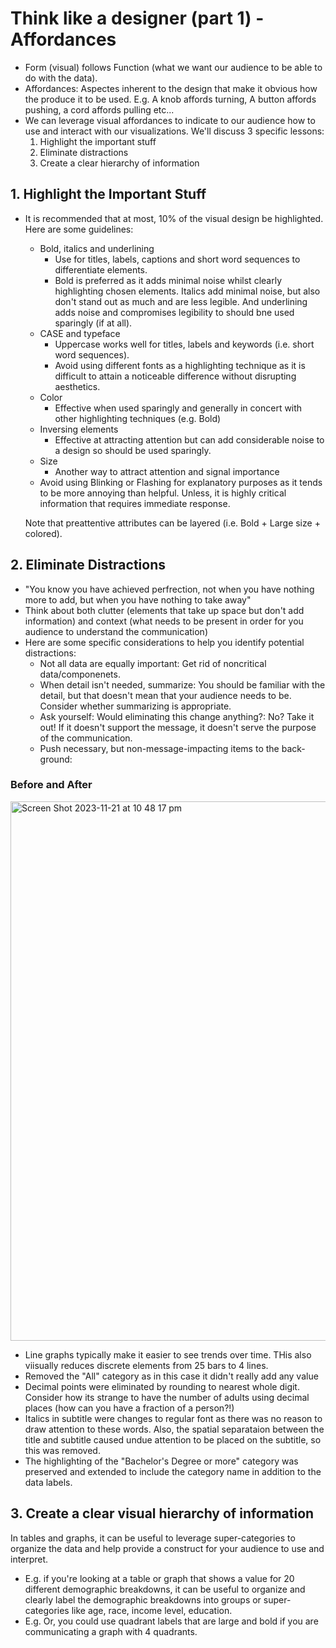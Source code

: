 # Think like a designer (part 1) - Affordances
- Form (visual) follows Function (what we want our audience to be able to do with the data).
- Affordances: Aspectes inherent to the design that make it obvious how the produce it to be used. E.g. A knob affords turning, A button affords pushing, a cord affords pulling etc...
- We can leverage visual affordances to indicate to our audience how to use and interact with our visualizations. We'll discuss 3 specific lessons:
  1. Highlight the important stuff
  2. Eliminate distractions
  3. Create a clear hierarchy of information
 
## 1. Highlight the Important Stuff
- It is recommended that at most, 10% of the visual design be highlighted. Here are some guidelines:
  - Bold, italics and underlining
    - Use for titles, labels, captions and short word sequences to differentiate elements.
    - Bold is preferred as it adds minimal noise whilst clearly highlighting chosen elements. Italics add minimal noise, but also don't stand out as much and are less legible. And underlining adds noise and compromises legibility to should bne used sparingly (if at all).
  - CASE and typeface
    - Uppercase works well for titles, labels and keywords (i.e. short word sequences).
    - Avoid using different fonts as a highlighting technique as it is difficult to attain a noticeable difference without disrupting aesthetics.
  - Color
    - Effective when used sparingly and generally in concert with other highlighting techniques (e.g. Bold)
  - Inversing elements
    - Effective at attracting attention but can add considerable noise to a design so should be used sparingly.
  - Size
    - Another way to attract attention and signal importance
  - Avoid using Blinking or Flashing for explanatory purposes as it tends to be more annoying than helpful. Unless, it is highly critical information that requires immediate response.

  Note that preattentive attributes can be layered (i.e. Bold + Large size + colored).

## 2. Eliminate Distractions
- "You know you have achieved perfrection, not when you have nothing more to add, but when you have nothing to take away"
- Think about both clutter (elements that take up space but don't add information) and context (what needs to be present in order for you audience to understand the communication)
- Here are some specific considerations to help you identify potential distractions:
  - Not all data are equally important: Get rid of noncritical data/componenets.
  - When detail isn't needed, summarize: You should be familiar with the detail, but that doesn't mean that your audience needs to be. Consider whether summarizing is appropriate.
  - Ask yourself: Would eliminating this change anything?: No? Take it out! If it doesn't support the message, it doesn't serve the purpose of the communication.
  - Push necessary, but non-message-impacting items to the back-ground: 

### Before and After
<img width="863" alt="Screen Shot 2023-11-21 at 10 48 17 pm" src="https://github.com/alexlee2000/storytelling_with_data/assets/43845085/43b6e0a6-b5ac-43ed-8aa4-2d8ff1f137e3">

- Line graphs typically make it easier to see trends over time. THis also viisually reduces discrete elements from 25 bars to 4 lines.
- Removed the "All" category as in this case it didn't really add any value
- Decimal points were eliminated by rounding to nearest whole digit. Consider how its strange to have the number of adults using decimal places (how can you have a fraction of a person?!)
- Italics in subtitle were changes to regular font as there was no reason to draw attention to these words. Also, the spatial separataion between the title and subtitle caused undue attention to be placed on the subtitle, so this was removed.
- The highlighting of the "Bachelor's Degree or more" category was preserved and extended to include the category name in addition to the data labels.

## 3. Create a clear visual hierarchy of information
In tables and graphs, it can be useful to leverage super-categories to organize the data and help provide a construct for your audience to use and interpret. 
- E.g. if you're looking at a table or graph that shows a value for 20 different demographic breakdowns, it can be useful to organize and clearly label the demographic breakdowns into groups or super-categories like age, race, income level, education.
- E.g. Or, you could use quadrant labels that are large and bold if you are communicating a graph with 4 quadrants. 


